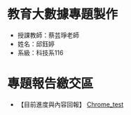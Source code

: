 # 教育大數據專題製作

 - 授課教師：蔡芸琤老師
 - 姓名：邱鈺婷
 - 系級：科技系116

# 專題報告繳交區
- 【目前進度與內容回報】
  [Chrome_test](https://github.com/MocuAcqu/Chrome_test)
  
